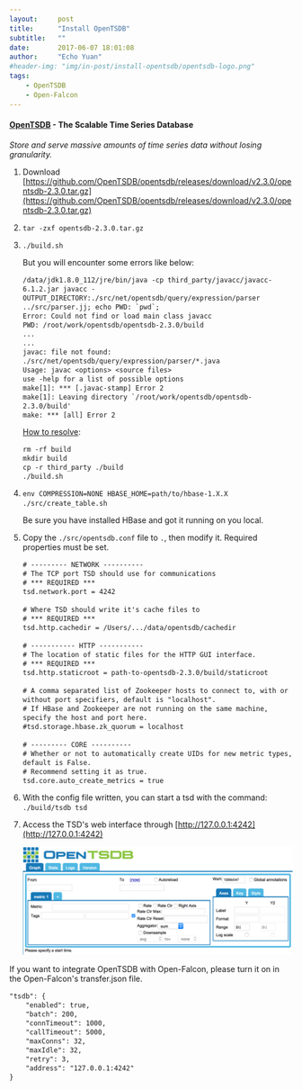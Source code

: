 ```yaml
---
layout:     post
title:      "Install OpenTSDB"
subtitle:   ""
date:       2017-06-07 18:01:08
author:     "Echo Yuan"
#header-img: "img/in-post/install-opentsdb/opentsdb-logo.png"
tags:
    - OpenTSDB
    - Open-Falcon
---
```

#### [OpenTSDB](http://opentsdb.net/) - The Scalable Time Series Database
*Store and serve massive amounts of time series data without losing granularity.*

1. Download [https://github.com/OpenTSDB/opentsdb/releases/download/v2.3.0/opentsdb-2.3.0.tar.gz](https://github.com/OpenTSDB/opentsdb/releases/download/v2.3.0/opentsdb-2.3.0.tar.gz)
2. `tar -zxf opentsdb-2.3.0.tar.gz`
3. `./build.sh`

    But you will encounter some errors like below:
    ```
    /data/jdk1.8.0_112/jre/bin/java -cp third_party/javacc/javacc-6.1.2.jar javacc -OUTPUT_DIRECTORY:./src/net/opentsdb/query/expression/parser ../src/parser.jj; echo PWD: `pwd`;
    Error: Could not find or load main class javacc
    PWD: /root/work/opentsdb/opentsdb-2.3.0/build
    ...
    ...
    javac: file not found: ./src/net/opentsdb/query/expression/parser/*.java
    Usage: javac <options> <source files>
    use -help for a list of possible options
    make[1]: *** [.javac-stamp] Error 2
    make[1]: Leaving directory `/root/work/opentsdb/opentsdb-2.3.0/build'
    make: *** [all] Error 2
    ```
    [How to resolve](https://github.com/OpenTSDB/opentsdb/issues/931):
    ```Shell
    rm -rf build
    mkdir build
    cp -r third_party ./build
    ./build.sh
    ```

4. `env COMPRESSION=NONE HBASE_HOME=path/to/hbase-1.X.X ./src/create_table.sh`

    Be sure you have installed HBase and got it running on you local.
5. Copy the `./src/opentsdb.conf` file to `.`, then modify it. Required properties must be set.
    ```
    # --------- NETWORK ----------
    # The TCP port TSD should use for communications
    # *** REQUIRED ***
    tsd.network.port = 4242

    # Where TSD should write it's cache files to
    # *** REQUIRED ***
    tsd.http.cachedir = /Users/.../data/opentsdb/cachedir

    # ----------- HTTP -----------
    # The location of static files for the HTTP GUI interface.
    # *** REQUIRED ***
    tsd.http.staticroot = path-to-opentsdb-2.3.0/build/staticroot

    # A comma separated list of Zookeeper hosts to connect to, with or without port specifiers, default is "localhost".
    # If HBase and Zookeeper are not running on the same machine, specify the host and port here.
    #tsd.storage.hbase.zk_quorum = localhost

    # --------- CORE ----------
    # Whether or not to automatically create UIDs for new metric types, default is False.
    # Recommend setting it as true.
    tsd.core.auto_create_metrics = true
    ```

6. With the config file written, you can start a tsd with the command: `./build/tsdb tsd`
7. Access the TSD's web interface through [http://127.0.0.1:4242](http://127.0.0.1:4242)

    ![opentsdb-web-gui](/img/in-post/install-opentsdb/opentsdb-is-running.png)

If you want to integrate OpenTSDB with Open-Falcon, please turn it on in the Open-Falcon's transfer.json file.
```
"tsdb": {
    "enabled": true,
    "batch": 200,
    "connTimeout": 1000,
    "callTimeout": 5000,
    "maxConns": 32,
    "maxIdle": 32,
    "retry": 3,
    "address": "127.0.0.1:4242"
}
```

